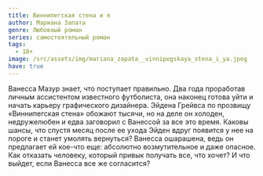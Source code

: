 ```yaml
---
title: Виннипегская стена и я
author: Мариана Запата
genre: Любовный роман
series: самостоятельный роман
tags:
  - 18+
image: /src/assets/img/mariana_zapata__vinnipegskaya_stena_i_ya.jpeg
have: true
---
```

Ванесса Мазур знает, что поступает правильно. Два года проработав личным ассистентом известного футболиста, она наконец готова уйти и начать карьеру графического дизайнера. Эйдена Грейвса по прозвищу «Виннипегская стена» обожают тысячи, но на деле он холоден, недружелюбен и едва заговорил с Ванессой за все это время. Каковы шансы, что спустя месяц после ее ухода Эйден вдруг появится у нее на пороге и станет умолять вернуться? Ванесса ошарашена, ведь он предлагает ей кое-что еще: абсолютно возмутительное и даже опасное. Как отказать человеку, который привык получать все, что хочет? И что выйдет, если Ванесса все же согласится?

